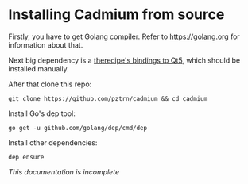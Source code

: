 # Installing Cadmium from source

Firstly, you have to get Golang compiler. Refer to https://golang.org
for information about that.

Next big dependency is a [therecipe's bindings to Qt5](https://github.com/therecipe/qt),
which should be installed manually.

After that clone this repo:

```
git clone https://github.com/pztrn/cadmium && cd cadmium
```

Install Go's dep tool:

```
go get -u github.com/golang/dep/cmd/dep
```

Install other dependencies:

```
dep ensure
```

*This documentation is incomplete*